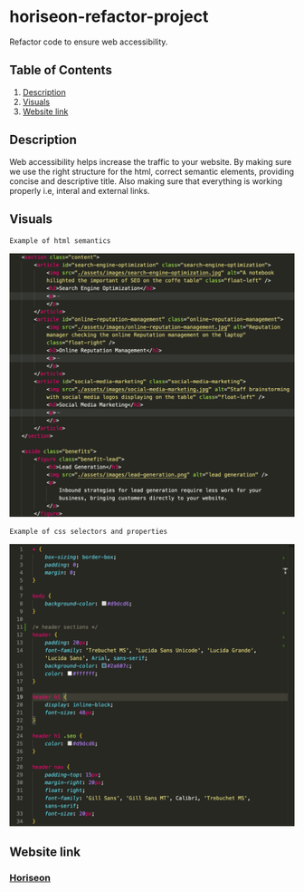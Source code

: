 # horiseon-refactor-project
Refactor code to ensure web accessibility. 

## Table of Contents
1. [Description](#description)
2. [Visuals](#visuals)
3. [Website link](#website-link)


## Description
 
Web accessibility helps increase the traffic to your website. By making sure we use the right structure for the html, correct semantic elements, providing concise and descriptive title. Also making sure that everything is working properly i.e, interal and external links. 

## Visuals

```bash
Example of html semantics
```

![html semantic elements](./assets/images/html-semantics.png)


```bash
Example of css selectors and properties
```
![css selectors and properties](./assets/images/css-selectors.png)

## Website link
### [Horiseon](https://sasimapatterson.github.io/horiseon-refactor-project/)